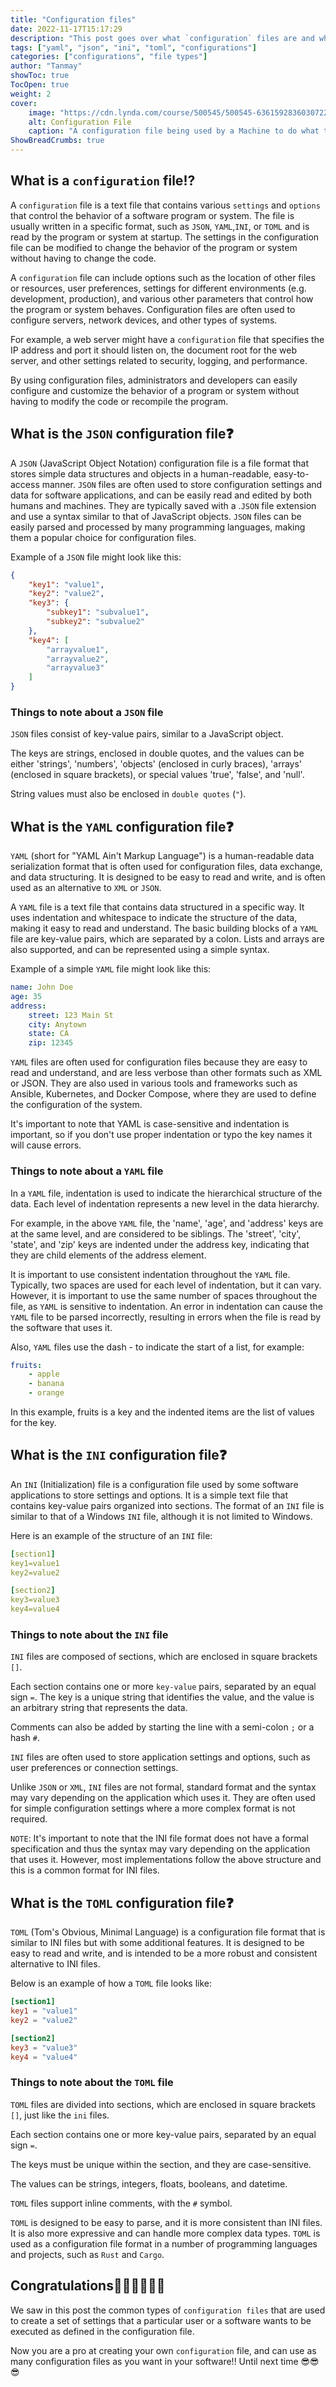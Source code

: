 ```yaml
---
title: "Configuration files"
date: 2022-11-17T15:17:29
description: "This post goes over what `configuration` files are and where are they useful"
tags: ["yaml", "json", "ini", "toml", "configurations"]
categories: ["configurations", "file types"]
author: "Tanmay"
showToc: true
TocOpen: true
weight: 2
cover:
    image: "https://cdn.lynda.com/course/500545/500545-636159283603072249-16x9.jpg"
    alt: Configuration File
    caption: "A configuration file being used by a Machine to do what the configuration says!"
ShowBreadCrumbs: true
---
```


## What is a `configuration` file⁉️ 

A `configuration` file is a text file that contains various `settings` and `options` that control the behavior of a software program or system. The file is usually written in a specific format, such as `JSON`, `YAML`,`INI`, or `TOML` and is read by the program or system at startup. The settings in the configuration file can be modified to change the behavior of the program or system without having to change the code.

A `configuration` file can include options such as the location of other files or resources, user preferences, settings for different environments (e.g. development, production), and various other parameters that control how the program or system behaves. Configuration files are often used to configure servers, network devices, and other types of systems.

For example, a web server might have a `configuration` file that specifies the IP address and port it should listen on, the document root for the web server, and other settings related to security, logging, and performance.

By using configuration files, administrators and developers can easily configure and customize the behavior of a program or system without having to modify the code or recompile the program.

## What is the `JSON` configuration file❓

A `JSON` (JavaScript Object Notation) configuration file is a file format that stores simple data structures and objects in a human-readable, easy-to-access manner. `JSON` files are often used to store configuration settings and data for software applications, and can be easily read and edited by both humans and machines. They are typically saved with a .`JSON` file extension and use a syntax similar to that of JavaScript objects. `JSON` files can be easily parsed and processed by many programming languages, making them a popular choice for configuration files.

Example of a `JSON` file might look like this:

```json
{
    "key1": "value1",
    "key2": "value2",
    "key3": {
        "subkey1": "subvalue1",
        "subkey2": "subvalue2"
    },
    "key4": [
        "arrayvalue1",
        "arrayvalue2",
        "arrayvalue3"
    ]
}
```

### Things to note about a `JSON` file

`JSON` files consist of key-value pairs, similar to a JavaScript object.

The keys are strings, enclosed in double quotes, and the values can be either 'strings', 'numbers', 'objects' (enclosed in curly braces), 'arrays' (enclosed in square brackets), or special values 'true', 'false', and 'null'.

String values must also be enclosed in `double quotes` (`"`).

## What is the `YAML` configuration file❓

`YAML` (short for "YAML Ain't Markup Language") is a human-readable data serialization format that is often used for configuration files, data exchange, and data structuring. It is designed to be easy to read and write, and is often used as an alternative to `XML` or `JSON`.

A `YAML` file is a text file that contains data structured in a specific way. It uses indentation and whitespace to indicate the structure of the data, making it easy to read and understand. The basic building blocks of a `YAML` file are key-value pairs, which are separated by a colon. Lists and arrays are also supported, and can be represented using a simple syntax.

Example of a simple `YAML` file might look like this:

```yaml
name: John Doe
age: 35
address:
    street: 123 Main St
    city: Anytown
    state: CA
    zip: 12345
```
`YAML` files are often used for configuration files because they are easy to read and understand, and are less verbose than other formats such as XML or JSON. They are also used in various tools and frameworks such as Ansible, Kubernetes, and Docker Compose, where they are used to define the configuration of the system.

It's important to note that YAML is case-sensitive and indentation is important, so if you don't use proper indentation or typo the key names it will cause errors. 

### Things to note about a `YAML` file

In a `YAML` file, indentation is used to indicate the hierarchical structure of the data. Each level of indentation represents a new level in the data hierarchy.

For example, in the above `YAML` file, the 'name', 'age', and 'address' keys are at the same level, and are considered to be siblings. The 'street', 'city', 'state', and 'zip' keys are indented under the address key, indicating that they are child elements of the address element. 

It is important to use consistent indentation throughout the `YAML` file. Typically, two spaces are used for each level of indentation, but it can vary. However, it is important to use the same number of spaces throughout the file, as `YAML` is sensitive to indentation. An error in indentation can cause the `YAML` file to be parsed incorrectly, resulting in errors when the file is read by the software that uses it.

Also, `YAML` files use the dash - to indicate the start of a list, for example:

```yaml
fruits:
    - apple
    - banana
    - orange
```
In this example, fruits is a key and the indented items are the list of values for the key.

## What is the `INI` configuration file❓

An `INI` (Initialization) file is a configuration file used by some software applications to store settings and options. It is a simple text file that contains key-value pairs organized into sections. The format of an `INI` file is similar to that of a Windows `INI` file, although it is not limited to Windows.

Here is an example of the structure of an `INI` file:

```yaml
[section1]
key1=value1
key2=value2

[section2]
key3=value3
key4=value4
```

### Things to note about the `INI` file

`INI` files are composed of sections, which are enclosed in square brackets `[]`.

Each section contains one or more `key-value` pairs, separated by an equal sign `=`. The key is a unique string that identifies the value, and the value is an arbitrary string that represents the data.

Comments can also be added by starting the line with a semi-colon `;` or a hash `#`.

`INI` files are often used to store application settings and options, such as user preferences or connection settings.

Unlike `JSON` or `XML`, `INI` files are not formal, standard format and the syntax may vary depending on the application which uses it. They are often used for simple configuration settings where a more complex format is not required.

`NOTE`: It's important to note that the INI file format does not have a formal specification and thus the syntax may vary depending on the application that uses it. However, most implementations follow the above structure and this is a common format for INI files.

## What is the `TOML` configuration file❓

`TOML` (Tom's Obvious, Minimal Language) is a configuration file format that is similar to INI files but with some additional features. It is designed to be easy to read and write, and is intended to be a more robust and consistent alternative to INI files.

Below is an example of how a `TOML` file looks like:

```toml
[section1]
key1 = "value1"
key2 = "value2"

[section2]
key3 = "value3"
key4 = "value4"
```

### Things to note about the `TOML` file

`TOML` files are divided into sections, which are enclosed in square brackets `[]`, just like the `ini` files.

Each section contains one or more key-value pairs, separated by an equal sign `=`.

The keys must be unique within the section, and they are case-sensitive.

The values can be strings, integers, floats, booleans, and datetime.

`TOML` files support inline comments, with the `#` symbol.

`TOML` is designed to be easy to parse, and it is more consistent than INI files. It is also more expressive and can handle more complex data types. `TOML` is used as a configuration file format in a number of programming languages and projects, such as `Rust` and `Cargo`.

## Congratulations🙌🎉🥳🙌🎉🥳

We saw in this post the common types of `configuration files` that are used to create a set of settings that a particular user or a software wants to be executed as defined in the configuration file. 

Now you are a pro at creating your own `configuration` file, and can use as many configuration files as you want in your software!! Until next time 😎😎😎
